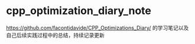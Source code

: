 # cpp_optimization_diary_note
https://github.com/facontidavide/CPP_Optimizations_Diary/ 的学习笔记以及自己后续实践过程中的总结，持续记录更新
